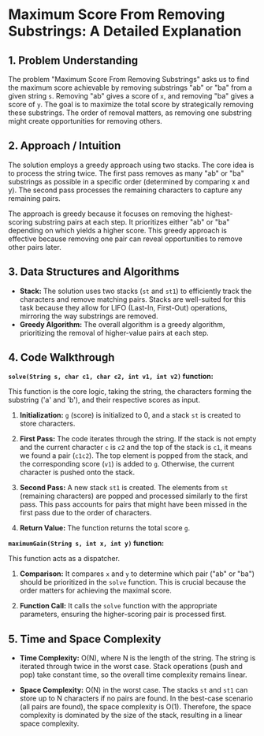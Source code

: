 # Maximum Score From Removing Substrings: A Detailed Explanation

## 1. Problem Understanding

The problem "Maximum Score From Removing Substrings" asks us to find the maximum score achievable by removing substrings "ab" or "ba" from a given string `s`.  Removing "ab" gives a score of `x`, and removing "ba" gives a score of `y`.  The goal is to maximize the total score by strategically removing these substrings.  The order of removal matters, as removing one substring might create opportunities for removing others.


## 2. Approach / Intuition

The solution employs a greedy approach using two stacks. The core idea is to process the string twice.  The first pass removes as many "ab" or "ba" substrings as possible in a specific order (determined by comparing x and y). The second pass processes the remaining characters to capture any remaining pairs.

The approach is greedy because it focuses on removing the highest-scoring substring pairs at each step. It prioritizes either "ab" or "ba" depending on which yields a higher score.  This greedy approach is effective because removing one pair can reveal opportunities to remove other pairs later.


## 3. Data Structures and Algorithms

* **Stack:**  The solution uses two stacks (`st` and `st1`) to efficiently track the characters and remove matching pairs.  Stacks are well-suited for this task because they allow for LIFO (Last-In, First-Out) operations, mirroring the way substrings are removed.
* **Greedy Algorithm:** The overall algorithm is a greedy algorithm, prioritizing the removal of higher-value pairs at each step.



## 4. Code Walkthrough

**`solve(String s, char c1, char c2, int v1, int v2)` function:**

This function is the core logic, taking the string, the characters forming the substring ('a' and 'b'), and their respective scores as input.

1. **Initialization:** `g` (score) is initialized to 0, and a stack `st` is created to store characters.

2. **First Pass:** The code iterates through the string. If the stack is not empty and the current character `c` is `c2` and the top of the stack is `c1`, it means we found a pair (`c1c2`).  The top element is popped from the stack, and the corresponding score (`v1`) is added to `g`. Otherwise, the current character is pushed onto the stack.

3. **Second Pass:** A new stack `st1` is created. The elements from `st` (remaining characters) are popped and processed similarly to the first pass. This pass accounts for pairs that might have been missed in the first pass due to the order of characters.

4. **Return Value:** The function returns the total score `g`.

**`maximumGain(String s, int x, int y)` function:**

This function acts as a dispatcher.

1. **Comparison:** It compares `x` and `y` to determine which pair ("ab" or "ba") should be prioritized in the `solve` function. This is crucial because the order matters for achieving the maximal score.

2. **Function Call:** It calls the `solve` function with the appropriate parameters, ensuring the higher-scoring pair is processed first.


## 5. Time and Space Complexity

* **Time Complexity:** O(N), where N is the length of the string. The string is iterated through twice in the worst case. Stack operations (push and pop) take constant time, so the overall time complexity remains linear.

* **Space Complexity:** O(N) in the worst case. The stacks `st` and `st1` can store up to N characters if no pairs are found.  In the best-case scenario (all pairs are found), the space complexity is O(1).  Therefore, the space complexity is dominated by the size of the stack, resulting in a linear space complexity.
